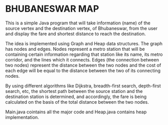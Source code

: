 # BHUBANESWAR MAP

This is a simple Java program that will take information (name) of the source vertex and the destination vertex, of Bhubaneswar, from the user and display the fare and shortest distance to reach the destination. 

The idea is implemented using Graph and Heap data structures.
The graph has nodes and edges. Nodes represent a metro station that will be containing certain information regarding that station like its name, its metro corridor, and the lines which it connects. Edges (the connection between two nodes) represent the distance between the two nodes and the cost of each edge will be equal to the distance between the two of its connecting nodes. 

By using different algorithms like Dijkstra, breadth-first search, depth-first search, etc, the shortest path between the source station and the destination station is determined, and accordingly, the fare is being calculated on the basis of the total distance between the two nodes. 

Main.java cointains all the major code and Heap.java contains heap implementation.
